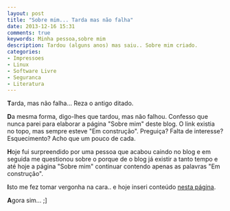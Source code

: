 ```yaml
---
layout: post
title: "Sobre mim... Tarda mas não falha"
date: 2013-12-16 15:31
comments: true
keywords: Minha pessoa,sobre mim
description: Tardou (alguns anos) mas saiu.. Sobre mim criado.
categories:
- Impressoes
- Linux
- Software Livre
- Seguranca
- Literatura
---
```


**T**arda, mas não falha... Reza o antigo ditado.

**D**a mesma forma, digo-lhes que tardou, mas não falhou. Confesso que nunca parei para elaborar a página "Sobre mim" deste blog. O link existia no topo, mas sempre esteve "Em construção". Preguiça? Falta de interesse? Esquecimento? Acho que um pouco de cada.

**H**oje fui surpreendido por uma pessoa que acabou caindo no blog e em seguida me questionou sobre o porque de o blog já existir a tanto tempo e até hoje a página "Sobre mim" continuar contendo apenas as palavras "Em construção".

**I**sto me fez tomar vergonha na cara.. e hoje inseri conteúdo <a href="http://blog.marcelocavalcante.net/about/"> nesta página</a>.

**A**gora sim... ;]